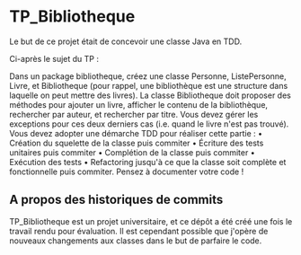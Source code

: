 # TP_Bibliotheque

Le but de ce projet était de concevoir une classe Java en TDD. 

Ci-après le sujet du TP :

Dans un package bibliotheque, créez une classe Personne, ListePersonne, Livre, et Bibliotheque (pour rappel, une bibliothèque est une structure dans laquelle on peut mettre 
des livres). La classe Bibliotheque doit proposer des méthodes pour ajouter un livre, afficher le contenu de la
bibliothèque, rechercher par auteur, et rechercher par titre. Vous devez gérer les exceptions pour
ces deux derniers cas (i.e. quand le livre n'est pas trouvé).
Vous devez adopter une démarche TDD pour réaliser cette partie :
• Création du squelette de la classe puis commiter
• Écriture des tests unitaires puis commiter
• Complétion de la classe puis commiter
• Exécution des tests
• Refactoring jusqu'à ce que la classe soit complète et fonctionnelle puis commiter.
Pensez à documenter votre code !

## A propos des historiques de commits
TP_Bibliotheque est un projet universitaire, et ce dépôt a été créé une fois le travail rendu pour évaluation. Il est cependant possible que j'opère de nouveaux changements aux classes dans le but de parfaire le code.
